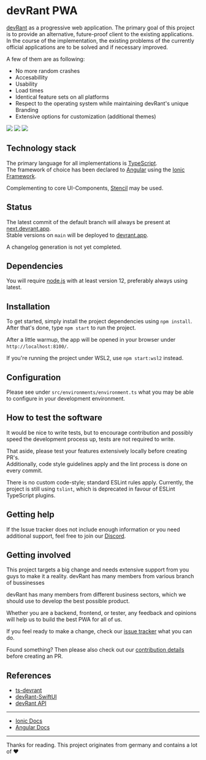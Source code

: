 # devRant PWA

[devRant](https://devrant.com/) as a progressive web application. The primary goal of this project is to provide an alternative, future-proof client to the existing applications. In the course of the implementation, the existing problems of the currently official applications are to be solved and if necessary improved.

A few of them are as following:
- No more random crashes
- Accesabillity
- Usability
- Load times
- Identical feature sets on all platforms
- Respect to the operating system while maintaining devRant's unique Branding
- Extensive options for customization (additional themes)

![](./readme_assets/iphone_preview_profile.png)
![](./readme_assets/ipad_preview_feed.png)
![](./readme_assets/android_preview_rant.png)

## Technology stack

The primary language for all implementations is [TypeScript](https://www.typescriptlang.org/).  
The framework of choice has been declared to [Angular](https://angular.io/) using the [Ionic Framework](https://ionicframework.com/).

Complementing to core UI-Components, [Stencil](https://stenciljs.com/) may be used.

## Status

The latest commit of the default branch will always be present at [next.devrant.app](https://next.devrant.app/).  
Stable versions on `main` will be deployed to [devrant.app](https://devrant.app/).

A changelog generation is not yet completed.

## Dependencies

You will require [node.js](https://nodejs.org/) with at least version 12, preferably always using latest.

## Installation

To get started, simply install the project dependencies using `npm install`.  
After that's done, type `npm start` to run the project.

After a little warmup, the app will be opened in your browser under `http://localhost:8100/`.

If you're running the project under WSL2, use `npm start:wsl2` instead.

## Configuration

Please see under `src/environments/environment.ts` what you may be able to configure in your development environment.

## How to test the software

It would be nice to write tests, but to encourage contribution and possibly speed the development process up, tests are not required to write.

That aside, please test your features extensively locally before creating PR's.  
Additionally, code style guidelines apply and the lint process is done on every commit.

There is no custom code-style; standard ESLint rules apply.
Currently, the project is still using `tslint`, which is deprecated in favour of ESLint TypeScript plugins.

## Getting help

If the Issue tracker does not include enough information or you need additional support, feel free to join our [Discord](https://discord.gg/YcpWxAR).

## Getting involved

This project targets a big change and needs extensive support from you guys to make it a reality. devRant has many members from various branch of bussinesses

devRant has many members from different business sectors, which we should use to develop the best possible product.

Whether you are a backend, frontend, or tester, any feedback and opinions will help us to build the best PWA for all of us.

If you feel ready to make a change, check our [issue tracker](https://github.com/dr010001111/devrant-pwa/issues) what you can do.

Found something? Then please also check out our [contribution details](CONTRIBUTING.md) before creating an PR.

## References

- [ts-devrant](https://www.npmjs.com/package/ts-devrant)
- [devRant-SwiftUI](https://github.com/OmerFlame/devRantSwiftUI)
- [devRant API](https://devrantapi.docs.apiary.io/)
--- 
- [Ionic Docs](https://ionicframework.com/docs)
- [Angular Docs](https://devdocs.io/angular/)

---

Thanks for reading. This project originates from germany and contains a lot of ♥